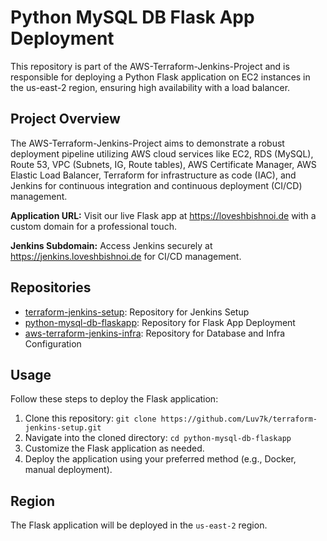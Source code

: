 # Python MySQL DB Flask App Deployment

This repository is part of the AWS-Terraform-Jenkins-Project and is responsible for deploying a Python Flask application on EC2 instances in the us-east-2 region, ensuring high availability with a load balancer.

## Project Overview

The AWS-Terraform-Jenkins-Project aims to demonstrate a robust deployment pipeline utilizing AWS cloud services like EC2, RDS (MySQL), Route 53, VPC (Subnets, IG, Route tables), AWS Certificate Manager, AWS Elastic Load Balancer, Terraform for infrastructure as code (IAC), and Jenkins for continuous integration and continuous deployment (CI/CD) management.

**Application URL:** Visit our live Flask app at https://loveshbishnoi.de with a custom domain for a professional touch. 

**Jenkins Subdomain:** Access Jenkins securely at https://jenkins.loveshbishnoi.de for CI/CD management.

## Repositories

- [terraform-jenkins-setup](https://github.com/Luv7k/terraform-jenkins-setup): Repository for Jenkins Setup
- [python-mysql-db-flaskapp](https://github.com/Luv7k/python-mysql-db-flaskapp): Repository for Flask App Deployment
- [aws-terraform-jenkins-infra](https://github.com/Luv7k/aws-terraform-jenkins-infra.git): Repository for Database and Infra Configuration

## Usage

Follow these steps to deploy the Flask application:

1. Clone this repository: `git clone https://github.com/Luv7k/terraform-jenkins-setup.git`
2. Navigate into the cloned directory: `cd python-mysql-db-flaskapp`
3. Customize the Flask application as needed.
4. Deploy the application using your preferred method (e.g., Docker, manual deployment).

## Region
The Flask application will be deployed in the `us-east-2` region.
